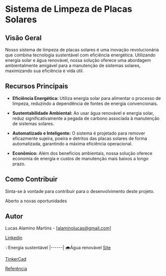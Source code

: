 
# Sistema de Limpeza de Placas Solares

## Visão Geral

Nosso sistema de limpeza de placas solares é uma inovação revolucionária que combina tecnologia sustentável com eficiência energética. Utilizando energia solar e água renovável, nossa solução oferece uma abordagem ambientalmente amigável para a manutenção de sistemas solares, maximizando sua eficiência e vida útil.

## Recursos Principais

- **Eficiência Energética:** Utiliza energia solar para alimentar o processo de limpeza, reduzindo a dependência de fontes de energia convencionais.
  
- **Sustentabilidade Ambiental:** Ao usar água renovável e energia solar, reduz significativamente a pegada de carbono associada à manutenção de sistemas solares.

- **Automatizado e Inteligente:** O sistema é projetado para remover eficazmente sujeira, poeira e detritos das placas solares de forma automatizada, garantindo a máxima eficiência operacional.

- **Econômico:** Além dos benefícios ambientais, nossa solução oferece economia de energia e custos de manutenção mais baixos a longo prazo.



## Como Contribuir

Sinta-se à vontade para contribuir para o desenvolvimento deste projeto.

Aberto a novas oportunidades

## Autor

Lucas Alamino Martins - [alaminolucas@gmail.com]

[Linkedin](https://www.linkedin.com/in/lucas-alamino-martins/)



💡Energia sustentável
|------|
🌧️Água renovável
[Site](energialimpa28.wordpress.com)

[TinkerCad](https://www.tinkercad.com/things/aUURbsszyvc-wifi-module-esp8266-/editel?returnTo=%2Fthings%2FaUURbsszyvc-copy-of-wifi-module-esp8266-)

[Referência](https://curtocircuito.com.br/blog/Categoria%20IoT/conectando-o-arduino-a-internet-com-esp01)
